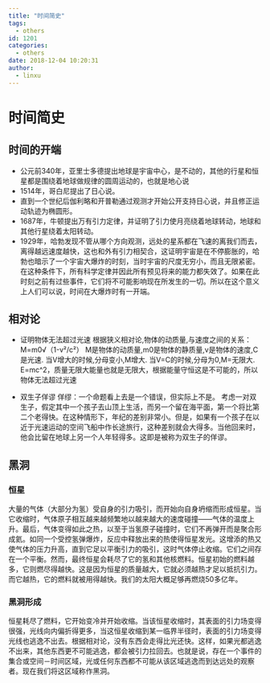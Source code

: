```yaml
---
title: "时间简史"
tags:
  - others
id: 1201
categories:
  - others
date: 2018-12-04 10:20:31
author: 
  - linxu
---
```


# 时间简史 #
## 时间的开端 ##
* 公元前340年，亚里士多德提出地球是宇宙中心，是不动的，其他的行星和恒星都是围绕着地球做规律的圆周运动的，也就是地心说
* 1514年，哥白尼提出了日心说。
* 直到一个世纪后伽利略和开普勒通过观测才开始公开支持日心说，并且修正运动轨迹为椭圆形。
* 1687年，牛顿提出万有引力定律，并证明了引力使月亮绕着地球转动，地球和其他行星绕着太阳转动。 
* 1929年，哈勃发现不管从哪个方向观测，远处的星系都在飞速的离我们而去，离得越远速度越快，这也和外有引力相契合，这证明宇宙是在不停膨胀的，哈勃也暗示了一个宇宙大爆炸的时刻，当时宇宙的尺度无穷小，而且无限紧密。在这种条件下，所有科学定律并因此所有预见将来的能力都失效了。如果在此时刻之前有过些事件，它们将不可能影响现在所发生的一切。所以在这个意义上人们可以说，时间在大爆炸时有一开端。

## 相对论 ##
* 证明物体无法超过光速
根据狭义相对论,物体的动质量,与速度之间的关系：
M=m0√（1-v²/c²）
M是物体的动质量,m0是物体的静质量,v是物体的速度,C是光速.
当V增大的时候,分母变小,M增大.
当V=C的时候,分母为0,M=无限大.
E=mc^2，质量无限大能量也就是无限大，根据能量守恒这是不可能的，所以物体无法超过光速

* 双生子佯谬
佯缪：一个命题看上去是一个错误，但实际上不是。
考虑一对双生子，假定其中一个孩子去山顶上生活，而另一个留在海平面，第一个将比第二个老得快。在这种情形下，年纪的差别非常小。但是，如果有一个孩子在以近于光速运动的空间飞船中作长途旅行，这种差别就会大得多。当他回来时，他会比留在地球上另一个人年轻得多。这即是被称为双生子的佯谬。

## 黑洞 ## 
### 恒星 
大量的气体（大部分为氢）受自身的引力吸引，而开始向自身坍缩而形成恒星。当它收缩时，气体原子相互越来越频繁地以越来越大的速度碰撞——气体的温度上升。最后，气体变得如此之热，以至于当氢原子碰撞时，它们不再弹开而是聚合形成氦。如同一个受控氢弹爆炸，反应中释放出来的热使得恒星发光。这增添的热又使气体的压力升高，直到它足以平衡引力的吸引，这时气体停止收缩。它们之间存在一个平衡。然而，最终恒星会耗尽了它的氢和其他核燃料。恒星初始的燃料越多，它则燃尽得越快。这是因为恒星的质量越大，它就必须越热才足以抵抗引力。而它越热，它的燃料就被用得越快。我们的太阳大概足够再燃烧50多亿年。
### 黑洞形成
恒星耗尽了燃料，它开始变冷并开始收缩。当该恒星收缩时，其表面的引力场变得很强，光线向内偏折得更多，当这恒星收缩到某一临界半径时，表面的引力场变得光线也逃逸不出去。根据相对论，没有东西会走得比光还快。这样，如果光都逃逸不出来，其他东西更不可能逃逸，都会被引力拉回去。也就是说，存在一个事件的集合或空间－时间区域，光或任何东西都不可能从该区域逃逸而到达远处的观察者。现在我们将这区域称作黑洞。